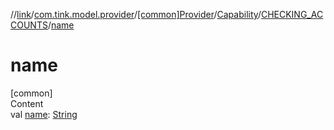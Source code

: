 //[link](../../../../index.md)/[com.tink.model.provider](../../../index.md)/[[common]Provider](../../index.md)/[Capability](../index.md)/[CHECKING_ACCOUNTS](index.md)/[name](name.md)



# name  
[common]  
Content  
val [name](name.md): [String](https://kotlinlang.org/api/latest/jvm/stdlib/kotlin/-string/index.html)  



